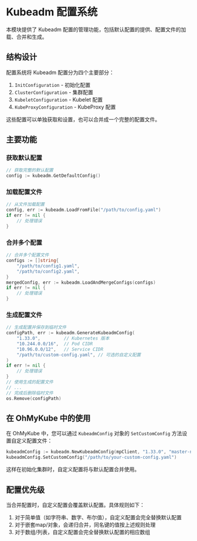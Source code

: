 # Kubeadm 配置系统

本模块提供了 Kubeadm 配置的管理功能，包括默认配置的提供、配置文件的加载、合并和生成。

## 结构设计

配置系统将 Kubeadm 配置分为四个主要部分：

1. `InitConfiguration` - 初始化配置
2. `ClusterConfiguration` - 集群配置
3. `KubeletConfiguration` - Kubelet 配置
4. `KubeProxyConfiguration` - KubeProxy 配置

这些配置可以单独获取和设置，也可以合并成一个完整的配置文件。

## 主要功能

### 获取默认配置

```go
// 获取完整的默认配置
config := kubeadm.GetDefaultConfig()
```

### 加载配置文件

```go
// 从文件加载配置
config, err := kubeadm.LoadFromFile("/path/to/config.yaml")
if err != nil {
    // 处理错误
}
```

### 合并多个配置

```go
// 合并多个配置文件
configs := []string{
    "/path/to/config1.yaml",
    "/path/to/config2.yaml",
}
mergedConfig, err := kubeadm.LoadAndMergeConfigs(configs)
if err != nil {
    // 处理错误
}
```

### 生成配置文件

```go
// 生成配置并保存到临时文件
configPath, err := kubeadm.GenerateKubeadmConfig(
    "1.33.0",         // Kubernetes 版本
    "10.244.0.0/16",  // Pod CIDR
    "10.96.0.0/12",   // Service CIDR
    "/path/to/custom-config.yaml", // 可选的自定义配置
)
if err != nil {
    // 处理错误
}
// 使用生成的配置文件
// ...
// 完成后删除临时文件
os.Remove(configPath)
```

## 在 OhMyKube 中的使用

在 OhMyKube 中，您可以通过 `KubeadmConfig` 对象的 `SetCustomConfig` 方法设置自定义配置文件：

```go
kubeadmConfig := kubeadm.NewKubeadmConfig(mpClient, "1.33.0", "master-node")
kubeadmConfig.SetCustomConfig("/path/to/your-custom-config.yaml")
```

这样在初始化集群时，自定义配置将与默认配置合并使用。

## 配置优先级

当合并配置时，自定义配置会覆盖默认配置。具体规则如下：

1. 对于简单值（如字符串、数字、布尔值），自定义配置会完全替换默认配置
2. 对于嵌套map/对象，会递归合并，同名键的值按上述规则处理
3. 对于数组/列表，自定义配置会完全替换默认配置的相应数组 